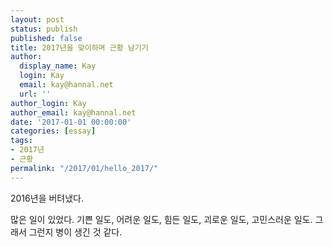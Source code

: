 ```yaml
---
layout: post
status: publish
published: false
title: 2017년을 맞이하며 근황 남기기
author:
  display_name: Kay
  login: Kay
  email: kay@hannal.net
  url: ''
author_login: Kay
author_email: kay@hannal.net
date: '2017-01-01 00:00:00'
categories: [essay]
tags:
- 2017년
- 근황
permalink: "/2017/01/hello_2017/"
---
```


2016년을 버텨냈다.

많은 일이 있었다. 기쁜 일도, 어려운 일도, 힘든 일도, 괴로운 일도, 고민스러운 일도. 그래서 그런지 병이 생긴 것 같다. 

